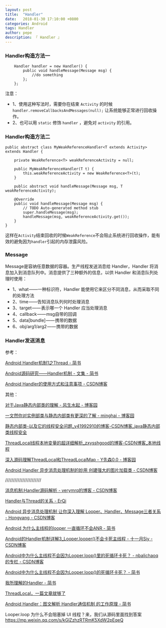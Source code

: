 ```yaml
---
layout: post
title:  "Handler"
date:   2018-01-30 17:10:00 +0800
categories: Android
tags: Handler
author: pepe
description: 『 Handler 』
---
```


### Handler构造方法一
```
    Handler handler = new Handler() {
        public void handleMessage(Message msg) {
            //do something
        };
    };
``` 
注意：

* 1、使用这种写法时，需要你在结束 `Activity` 的时候 `handler.removeCallbacksAndMessages(null);` 让系统能够正常进行回收操作。
* 2、也可以用 `static` 修饰 `handler` ，避免对 `activity` 的引用。


### Handler构造方法二
```
public abstract class MyWeakReferenceHandler<T extends Activity> extends Handler {  
  
    private WeakReference<T> weakReferenceActivity = null;  
  
    public MyWeakReferenceHandler(T t) {  
        this.weakReferenceActivity = new WeakReference<T>(t);  
    }  
  
    public abstract void handleMessage(Message msg, T weakReferenceActivity);  
  
    @Override  
    public void handleMessage(Message msg) {  
        // TODO Auto-generated method stub  
        super.handleMessage(msg);  
        handleMessage(msg, weakReferenceActivity.get());  
    }  
}  
```
这样在`Activity`结束回收的时候`WeakReference`不会阻止系统进行回收操作，能有效的避免因为`handler`引起的内存泄露风险。

### Message

Message是容纳任意数据的容器。生产线程发送消息给 Handler，Handler 将消息加入到消息队列中。消息提供了三种额外的信息，以供 Handler 和消息队列处理时使用：

* 1、what ——一种标识符，Handler 能使用它来区分不同消息，从而采取不同的处理方法
* 2、time ——告知消息队列何时处理消息
* 3、target —— 表示哪一个 Handler 应当处理消息
* 4、callback —— msg自带的回调
* 5、data[bundle] —— 携带的数据
* 6、obj/arg1/arg2 —— 携带的数据

### Handler发送消息



参考：

[Android Handler机制1之Thread - 简书](https://www.jianshu.com/p/3d8f7ec1017a)

[Android源码研究——Handler机制 - 文集 - 简书](https://www.jianshu.com/nb/21173643)

[Android Handler的使用方式和注意事项 - CSDN博客](https://blog.csdn.net/u010177022/article/details/63278070)

其他：

[对于Java静态内部类的理解 - 风生水起 - 博客园](https://www.cnblogs.com/end/archive/2012/12/21/2827672.html)

[一文然你对实例部类与静态内部类有更深的了解 - minghai - 博客园](https://www.cnblogs.com/minghaiJ/p/11384605.html)

[静态内部类-以及它的线程安全问题_y41992910的博客-CSDN博客_java静态内部类线程安全](https://blog.csdn.net/y41992910/article/details/89705269)

[ThreadLocal线程本地变量的超详细解析_zxysshgood的博客-CSDN博客_本地线程](https://blog.csdn.net/zxysshgood/article/details/78872907?utm_medium=distribute.pc_relevant.none-task-blog-BlogCommendFromMachineLearnPai2-1.nonecase&depth_1-utm_source=distribute.pc_relevant.none-task-blog-BlogCommendFromMachineLearnPai2-1.nonecase)

[深入源码理解ThreadLocal和ThreadLocalMap - Y先森0.0 - 博客园](https://www.cnblogs.com/yinbiao/p/10728909.html)

[Android Handler 异步消息处理机制的妙用 创建强大的图片加载类 - CSDN博客](https://blog.csdn.net/lmj623565791/article/details/38476887)

///////////////////////

[消息机制:Handler源码解析 - verymrq的博客 - CSDN博客](https://blog.csdn.net/verymrq/article/details/78681901)

[Handler与Thread的关系 - ErQi](http://erqi.github.io/2016/08/31/handler%E5%92%8CThread%E7%9A%84%E5%85%B3%E7%B3%BB/)

[Android 异步消息处理机制 让你深入理解 Looper、Handler、Message三者关系 - Hongyang - CSDN博客](https://blog.csdn.net/lmj623565791/article/details/38377229)

[Android 为什么主线程的looper 一直循环不会ANR - 简书](https://www.jianshu.com/p/a848b5ab96ce)

[Android的Handler机制详解3_Looper.looper()不会卡死主线程 - 十一月Siy - CSDN博客](https://blog.csdn.net/baidu_34012226/article/details/80469036)

[Android中为什么主线程不会因为Looper.loop()里的死循环卡死？ - nbalichaoq的专栏 - CSDN博客](https://blog.csdn.net/nbalichaoq/article/details/51967753)

[Android中为什么主线程不会因为Looper.loop()的死循环卡死？ - 简书](https://www.jianshu.com/p/733b1cc9b457)

[我所理解的Handler - 简书](https://www.jianshu.com/p/a3b5a5b33e0a?utm_campaign=haruki&utm_content=note&utm_medium=reader_share&utm_source=weixin&from=groupmessage&isappinstalled=0&scene=1&clicktime=1578302619&enterid=1578302619)

[ThreadLocal，一篇文章就够了](https://mp.weixin.qq.com/s/MxhbLVNKPgyVreLeCY0ZPg)

[Android Handler：图文解析 Handler通信机制 的工作原理 - 简书](https://www.jianshu.com/p/f0b23ee5a922?utm_campaign=haruki&utm_content=note&utm_medium=reader_share&utm_source=weixin&from=groupmessage&isappinstalled=0)

Looper.loop 为什么不会阻塞掉 UI 线程？来，我们从源码里面找到答案
https://mp.weixin.qq.com/s/kGlZzhzRTRmK5XdW2pEqeQ



